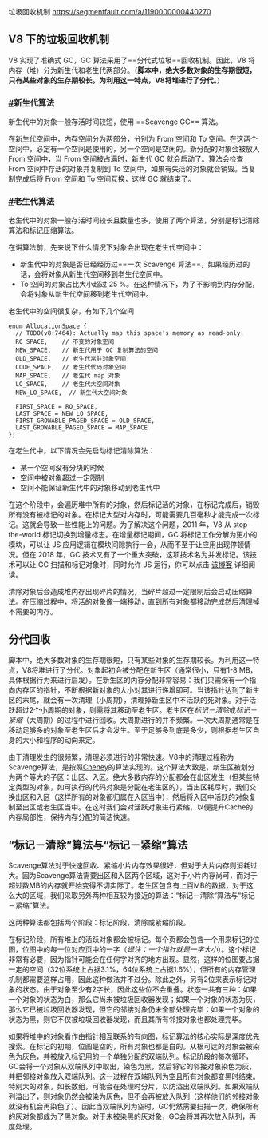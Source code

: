 垃圾回收机制 https://segmentfault.com/a/1190000000440270

## V8 下的垃圾回收机制

V8 实现了准确式 GC，GC 算法采用了==分代式垃圾==回收机制。因此，V8 将内存（堆）分为新生代和老生代两部分。（**脚本中，绝大多数对象的生存期很短，只有某些对象的生存期较长。为利用这一特点，V8将堆进行了分代。**）

### [#](https://yuchengkai.cn/docs/frontend/#%E6%96%B0%E7%94%9F%E4%BB%A3%E7%AE%97%E6%B3%95)新生代算法

新生代中的对象一般存活时间较短，使用 ==Scavenge GC== 算法。

在新生代空间中，内存空间分为两部分，分别为 From 空间和 To 空间。在这两个空间中，必定有一个空间是使用的，另一个空间是空闲的。新分配的对象会被放入 From 空间中，当 From 空间被占满时，新生代 GC 就会启动了。算法会检查 From 空间中存活的对象并复制到 To 空间中，如果有失活的对象就会销毁。当复制完成后将 From 空间和 To 空间互换，这样 GC 就结束了。

### [#](https://yuchengkai.cn/docs/frontend/#%E8%80%81%E7%94%9F%E4%BB%A3%E7%AE%97%E6%B3%95)老生代算法

老生代中的对象一般存活时间较长且数量也多，使用了两个算法，分别是标记清除算法和标记压缩算法。

在讲算法前，先来说下什么情况下对象会出现在老生代空间中：

- 新生代中的对象是否已经经历过==一次 Scavenge 算法==，如果经历过的话，会将对象从新生代空间移到老生代空间中。
- To 空间的对象占比大小超过 25 %。在这种情况下，为了不影响到内存分配，会将对象从新生代空间移到老生代空间中。

老生代中的空间很复杂，有如下几个空间

```text
enum AllocationSpace {
  // TODO(v8:7464): Actually map this space's memory as read-only.
  RO_SPACE,    // 不变的对象空间
  NEW_SPACE,   // 新生代用于 GC 复制算法的空间
  OLD_SPACE,   // 老生代常驻对象空间
  CODE_SPACE,  // 老生代代码对象空间
  MAP_SPACE,   // 老生代 map 对象
  LO_SPACE,    // 老生代大空间对象
  NEW_LO_SPACE,  // 新生代大空间对象

  FIRST_SPACE = RO_SPACE,
  LAST_SPACE = NEW_LO_SPACE,
  FIRST_GROWABLE_PAGED_SPACE = OLD_SPACE,
  LAST_GROWABLE_PAGED_SPACE = MAP_SPACE
};
```

在老生代中，以下情况会先启动标记清除算法：

- 某一个空间没有分块的时候
- 空间中被对象超过一定限制
- 空间不能保证新生代中的对象移动到老生代中

在这个阶段中，会遍历堆中所有的对象，然后标记活的对象，在标记完成后，销毁所有没有被标记的对象。在标记大型对内存时，可能需要几百毫秒才能完成一次标记。这就会导致一些性能上的问题。为了解决这个问题，2011 年，V8 从 stop-the-world 标记切换到增量标志。在增量标记期间，GC 将标记工作分解为更小的模块，可以让 JS 应用逻辑在模块间隙执行一会，从而不至于让应用出现停顿情况。但在 2018 年，GC 技术又有了一个重大突破，这项技术名为并发标记。该技术可以让 GC 扫描和标记对象时，同时允许 JS 运行，你可以点击 [该博客](https://v8project.blogspot.com/2018/06/concurrent-marking.html) 详细阅读。

清除对象后会造成堆内存出现碎片的情况，当碎片超过一定限制后会启动压缩算法。在压缩过程中，将活的对象像一端移动，直到所有对象都移动完成然后清理掉不需要的内存。

## 分代回收

脚本中，绝大多数对象的生存期很短，只有某些对象的生存期较长。为利用这一特点，V8将堆进行了分代。对象起初会被分配在新生区（通常很小，只有1-8 MB，具体根据行为来进行启发）。在新生区的内存分配非常容易：我们只需保有一个指向内存区的指针，不断根据新对象的大小对其进行递增即可。当该指针达到了新生区的末尾，就会有一次清理（小周期），清理掉新生区中不活跃的死对象。对于活跃超过2个小周期的对象，则需将其移动至老生区。老生区在*标记－清除*或*标记－紧缩*（大周期）的过程中进行回收。大周期进行的并不频繁。一次大周期通常是在移动足够多的对象至老生区后才会发生。至于足够多到底是多少，则根据老生区自身的大小和程序的动向来定。

由于清理发生的很频繁，清理必须进行的非常快速。V8中的清理过程称为Scavenge算法，是按照[Cheney](http://en.wikipedia.org/wiki/Cheney's_algorithm)的算法实现的。这个算法大致是，新生区被划分为两个等大的子区：出区、入区。绝大多数内存的分配都会在出区发生（但某些特定类型的对象，如可执行的代码对象是分配在老生区的），当出区耗尽时，我们交换出区和入区（这样所有的对象都归属在入区当中），然后将入区中活跃的对象复制至出区或老生区当中。在这时我们会对活跃对象进行紧缩，以便提升Cache的内存局部性，保持内存分配的简洁快速。



## “标记－清除”算法与“标记－紧缩”算法

Scavenge算法对于快速回收、紧缩小片内存效果很好，但对于大片内存则消耗过大。因为Scavenge算法需要出区和入区两个区域，这对于小片内存尚可，而对于超过数MB的内存就开始变得不切实际了。老生区包含有上百MB的数据，对于这么大的区域，我们采取另外两种相互较为接近的算法：“标记－清除”算法与“标记－紧缩”算法。

这两种算法都包括两个阶段：标记阶段，清除或紧缩阶段。

在标记阶段，所有堆上的活跃对象都会被标记。每个页都会包含一个用来标记的位图，位图中的每一位对应页中的一字（*译注：一个指针就是一字大小*）。这个标记非常有必要，因为指针可能会在任何字对齐的地方出现。显然，这样的位图要占据一定的空间（32位系统上占据3.1%，64位系统上占据1.6%），但所有的内存管理机制都需要这样占用，因此这种做法并不过分。除此之外，另有2位来表示标记对象的状态。由于对象至少有2字长，因此这些位不会重叠。状态一共有三种：如果一个对象的状态为白，那么它尚未被垃圾回收器发现；如果一个对象的状态为灰，那么它已被垃圾回收器发现，但它的邻接对象仍未全部处理完毕；如果一个对象的状态为黑，则它不仅被垃圾回收器发现，而且其所有邻接对象也都处理完毕。

如果将堆中的对象看作由指针相互联系的有向图，标记算法的核心实际是深度优先搜索。在标记的初期，位图是空的，所有对象也都是白的。从根可达的对象会被染色为灰色，并被放入标记用的一个单独分配的双端队列。标记阶段的每次循环，GC会将一个对象从双端队列中取出，染色为黑，然后将它的邻接对象染色为灰，并把邻接对象放入双端队列。这一过程在双端队列为空且所有对象都变黑时结束。特别大的对象，如长数组，可能会在处理时分片，以防溢出双端队列。如果双端队列溢出了，则对象仍然会被染为灰色，但不会再被放入队列（这样他们的邻接对象就没有机会再染色了）。因此当双端队列为空时，GC仍然需要扫描一次，确保所有的灰对象都成为了黑对象。对于未被染黑的灰对象，GC会将其再次放入队列，再度处理。